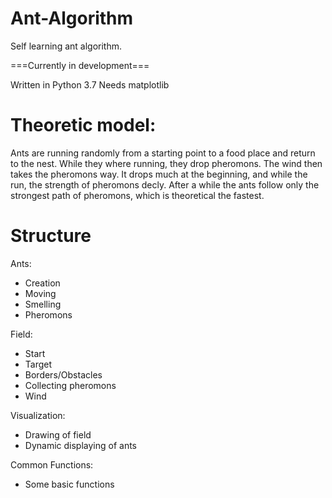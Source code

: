 # Ant-Algorithm
Self learning ant algorithm.

===Currently in development===

Written in Python 3.7
Needs matplotlib

Theoretic model:
==============

Ants are running randomly from a starting point to a food place and return to the nest. 
While they where running, they drop pheromons. The wind then takes the pheromons way. 
It drops much at the beginning, and while the run, the strength of pheromons decly.
After a while the ants follow only the strongest path of pheromons, which is theoretical the fastest.

Structure
========

Ants:
- Creation
- Moving
- Smelling
- Pheromons

Field:
- Start
- Target
- Borders/Obstacles
- Collecting pheromons
- Wind

Visualization:
- Drawing of field
- Dynamic displaying of ants

Common Functions:
- Some basic functions
